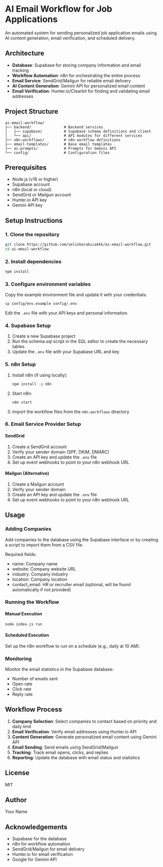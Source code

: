# AI Email Workflow for Job Applications

An automated system for sending personalized job application emails using AI content generation, email verification, and scheduled delivery.

## Architecture

- **Database**: Supabase for storing company information and email tracking
- **Workflow Automation**: n8n for orchestrating the entire process
- **Email Service**: SendGrid/Mailgun for reliable email delivery
- **AI Content Generation**: Gemini API for personalized email content
- **Email Verification**: Hunter.io/Clearbit for finding and validating email addresses

## Project Structure

```
ai-email-workflow/
├── backend/               # Backend services
│   ├── supabase/          # Supabase schema definitions and client
│   └── api/               # API modules for different services
├── n8n-workflows/         # n8n workflow definitions
├── email-templates/       # Base email templates
├── ai-prompts/            # Prompts for Gemini API
└── config/                # Configuration files
```

## Prerequisites

- Node.js (v16 or higher)
- Supabase account
- n8n (local or cloud)
- SendGrid or Mailgun account
- Hunter.io API key
- Gemini API key

## Setup Instructions

### 1. Clone the repository

```bash
git clone https://github.com/selinkarabicakkk/ai-email-workflow.git
cd ai-email-workflow
```

### 2. Install dependencies

```bash
npm install
```

### 3. Configure environment variables

Copy the example environment file and update it with your credentials:

```bash
cp config/env.example config/.env
```

Edit the `.env` file with your API keys and personal information.

### 4. Supabase Setup

1. Create a new Supabase project
2. Run the schema.sql script in the SQL editor to create the necessary tables
3. Update the `.env` file with your Supabase URL and key

### 5. n8n Setup

1. Install n8n (if using locally):

   ```bash
   npm install -g n8n
   ```

2. Start n8n:

   ```bash
   n8n start
   ```

3. Import the workflow files from the `n8n-workflows` directory

### 6. Email Service Provider Setup

#### SendGrid

1. Create a SendGrid account
2. Verify your sender domain (SPF, DKIM, DMARC)
3. Create an API key and update the `.env` file
4. Set up event webhooks to point to your n8n webhook URL

#### Mailgun (Alternative)

1. Create a Mailgun account
2. Verify your sender domain
3. Create an API key and update the `.env` file
4. Set up event webhooks to point to your n8n webhook URL

## Usage

### Adding Companies

Add companies to the database using the Supabase interface or by creating a script to import them from a CSV file.

Required fields:

- name: Company name
- website: Company website URL
- industry: Company industry
- location: Company location
- contact_email: HR or recruiter email (optional, will be found automatically if not provided)

### Running the Workflow

#### Manual Execution

```bash
node index.js run
```

#### Scheduled Execution

Set up the n8n workflow to run on a schedule (e.g., daily at 10 AM).

### Monitoring

Monitor the email statistics in the Supabase database:

- Number of emails sent
- Open rate
- Click rate
- Reply rate

## Workflow Process

1. **Company Selection**: Select companies to contact based on priority and daily limit
2. **Email Verification**: Verify email addresses using Hunter.io API
3. **Content Generation**: Generate personalized email content using Gemini API
4. **Email Sending**: Send emails using SendGrid/Mailgun
5. **Tracking**: Track email opens, clicks, and replies
6. **Reporting**: Update the database with email status and statistics

## License

MIT

## Author

Your Name

## Acknowledgements

- Supabase for the database
- n8n for workflow automation
- SendGrid/Mailgun for email delivery
- Hunter.io for email verification
- Google for Gemini API
